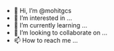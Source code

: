 - 👋 Hi, I’m @mohitgcs
- 👀 I’m interested in ...
- 🌱 I’m currently learning ...
- 💞️ I’m looking to collaborate on ...
- 📫 How to reach me ...

<!---
mohitgcs/mohitgcs is a ✨ special ✨ repository because its `README.md` (this file) appears on your GitHub profile.
You can click the Preview link to take a look at your changes.
--->
